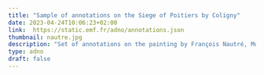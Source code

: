 ```yaml
---
title: "Sample of annotations on the Siege of Poitiers by Coligny"
date: 2023-04-24T10:06:23+02:00
link:  https://static.emf.fr/adno/annotations.json
thumbnail: nautre.jpg
description: "Set of annotations on the painting by François Nautré, Museums of the city of Poitiers and the Société des Antiquaires de l'Ouest." 
type: adno
draft: false 
---
```


